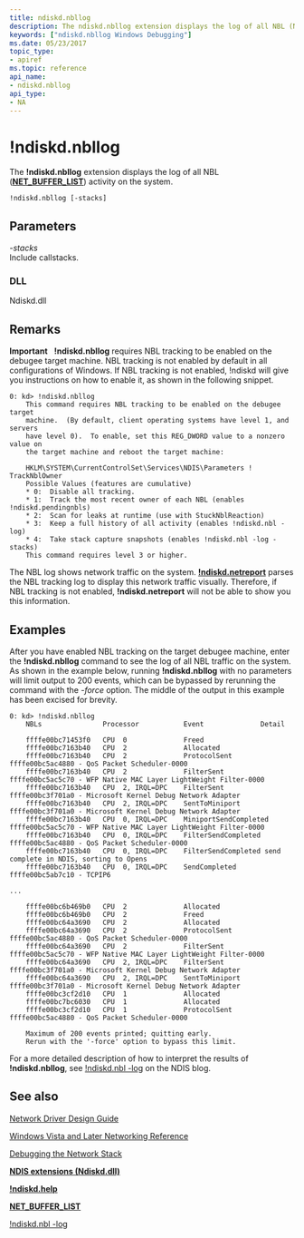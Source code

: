 ```yaml
---
title: ndiskd.nbllog
description: The ndiskd.nbllog extension displays the log of all NBL (NET_BUFFER_LIST) activity on the system.
keywords: ["ndiskd.nbllog Windows Debugging"]
ms.date: 05/23/2017
topic_type:
- apiref
ms.topic: reference
api_name:
- ndiskd.nbllog
api_type:
- NA
---
```


# !ndiskd.nbllog


The **!ndiskd.nbllog** extension displays the log of all NBL ([**NET\_BUFFER\_LIST**](../network/net-buffer-list-structure.md)) activity on the system.

```console
!ndiskd.nbllog [-stacks] 
```

## <span id="Parameters"></span><span id="parameters"></span><span id="PARAMETERS"></span>Parameters


<span id="_______-stacks______"></span><span id="_______-STACKS______"></span> *-stacks*   
Include callstacks.

### <span id="DLL"></span><span id="dll"></span>DLL

Ndiskd.dll

## Remarks

**Important**  
**!ndiskd.nbllog** requires NBL tracking to be enabled on the debugee target machine. NBL tracking is not enabled by default in all configurations of Windows. If NBL tracking is not enabled, !ndiskd will give you instructions on how to enable it, as shown in the following snippet.

```console
0: kd> !ndiskd.nbllog
    This command requires NBL tracking to be enabled on the debugee target
    machine.  (By default, client operating systems have level 1, and servers
    have level 0).  To enable, set this REG_DWORD value to a nonzero value on
    the target machine and reboot the target machine:
    
    HKLM\SYSTEM\CurrentControlSet\Services\NDIS\Parameters ! TrackNblOwner
    Possible Values (features are cumulative)
    * 0:  Disable all tracking.
    * 1:  Track the most recent owner of each NBL (enables !ndiskd.pendingnbls)
    * 2:  Scan for leaks at runtime (use with StuckNblReaction)
    * 3:  Keep a full history of all activity (enables !ndiskd.nbl -log)
    * 4:  Take stack capture snapshots (enables !ndiskd.nbl -log -stacks)
    This command requires level 3 or higher.
```

 

The NBL log shows network traffic on the system. [**!ndiskd.netreport**](-ndiskd-netreport.md) parses the NBL tracking log to display this network traffic visually. Therefore, if NBL tracking is not enabled, **!ndiskd.netreport** will not be able to show you this information.

## Examples

After you have enabled NBL tracking on the target debugee machine, enter the **!ndiskd.nbllog** command to see the log of all NBL traffic on the system. As shown in the example below, running **!ndiskd.nbllog** with no parameters will limit output to 200 events, which can be bypassed by rerunning the command with the *-force* option. The middle of the output in this example has been excised for brevity.

```console
0: kd> !ndiskd.nbllog
    NBLs               Processor           Event              Detail            
                                                                     
    ffffe00bc71453f0   CPU  0              Freed
    ffffe00bc7163b40   CPU  2              Allocated
    ffffe00bc7163b40   CPU  2              ProtocolSent       ffffe00bc5ac4880 - QoS Packet Scheduler-0000
    ffffe00bc7163b40   CPU  2              FilterSent         ffffe00bc5ac5c70 - WFP Native MAC Layer LightWeight Filter-0000
    ffffe00bc7163b40   CPU  2, IRQL=DPC    FilterSent         ffffe00bc3f701a0 - Microsoft Kernel Debug Network Adapter
    ffffe00bc7163b40   CPU  2, IRQL=DPC    SentToMiniport     ffffe00bc3f701a0 - Microsoft Kernel Debug Network Adapter
    ffffe00bc7163b40   CPU  0, IRQL=DPC    MiniportSendCompleted ffffe00bc5ac5c70 - WFP Native MAC Layer LightWeight Filter-0000
    ffffe00bc7163b40   CPU  0, IRQL=DPC    FilterSendCompleted ffffe00bc5ac4880 - QoS Packet Scheduler-0000
    ffffe00bc7163b40   CPU  0, IRQL=DPC    FilterSendCompleted send complete in NDIS, sorting to Opens
    ffffe00bc7163b40   CPU  0, IRQL=DPC    SendCompleted      ffffe00bc5ab7c10 - TCPIP6

...

    ffffe00bc6b469b0   CPU  2              Allocated
    ffffe00bc6b469b0   CPU  2              Freed
    ffffe00bc64a3690   CPU  2              Allocated
    ffffe00bc64a3690   CPU  2              ProtocolSent       ffffe00bc5ac4880 - QoS Packet Scheduler-0000
    ffffe00bc64a3690   CPU  2              FilterSent         ffffe00bc5ac5c70 - WFP Native MAC Layer LightWeight Filter-0000
    ffffe00bc64a3690   CPU  2, IRQL=DPC    FilterSent         ffffe00bc3f701a0 - Microsoft Kernel Debug Network Adapter
    ffffe00bc64a3690   CPU  2, IRQL=DPC    SentToMiniport     ffffe00bc3f701a0 - Microsoft Kernel Debug Network Adapter
    ffffe00bc3cf2d10   CPU  1              Allocated
    ffffe00bc7bc6030   CPU  1              Allocated
    ffffe00bc3cf2d10   CPU  1              ProtocolSent       ffffe00bc5ac4880 - QoS Packet Scheduler-0000

    Maximum of 200 events printed; quitting early.
    Rerun with the '-force' option to bypass this limit.
```

For a more detailed description of how to interpret the results of **!ndiskd.nbllog**, see [!ndiskd.nbl -log](/archive/blogs/ndis/ndiskd-nbl-log) on the NDIS blog.

## <span id="see_also"></span>See also

[Network Driver Design Guide](../network/index.md)

[Windows Vista and Later Networking Reference](/windows-hardware/drivers/ddi/_netvista/)

[Debugging the Network Stack](/shows/defrag-tools/175-debugging-network-stack)

[**NDIS extensions (Ndiskd.dll)**](ndis-extensions--ndiskd-dll-.md)

[**!ndiskd.help**](-ndiskd-help.md)

[**NET\_BUFFER\_LIST**](../network/net-buffer-list-structure.md)

[!ndiskd.nbl -log](/archive/blogs/ndis/ndiskd-nbl-log)

 

